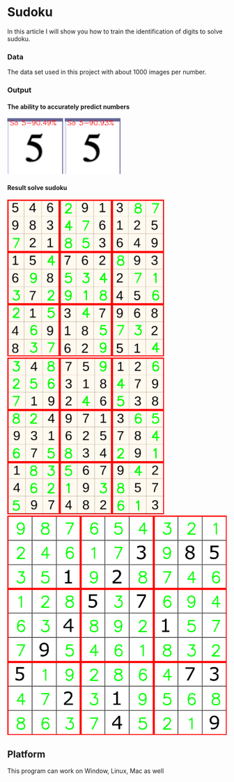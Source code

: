 # Sudoku
In this article I will show you how to train the identification of digits to solve sudoku.

### Data
The data set used in this project with about 1000 images per number.

### Output
#### The ability to accurately predict numbers
![image](https://github.com/quoctuan-spk/Sudoku/blob/master/out_images/mnistso5.png)
![image](https://github.com/quoctuan-spk/Sudoku/blob/master/out_images/mydataso5.png)

#### Result solve sudoku
![image](https://github.com/quoctuan-spk/Sudoku/blob/master/results/12.png)
![image](https://github.com/quoctuan-spk/Sudoku/blob/master/results/4.png)
![image](https://github.com/quoctuan-spk/Sudoku/blob/master/results/sudoku1.png)

## Platform
This program can work on Window, Linux, Mac as well
